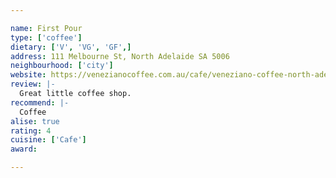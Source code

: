 ```yaml
---

name: First Pour
type: ['coffee']
dietary: ['V', 'VG', 'GF',]
address: 111 Melbourne St, North Adelaide SA 5006
neighbourhood: ['city']
website: https://venezianocoffee.com.au/cafe/veneziano-coffee-north-adelaide/
review: |-
  Great little coffee shop.
recommend: |-
  Coffee
alise: true
rating: 4
cuisine: ['Cafe']
award:

---
```

